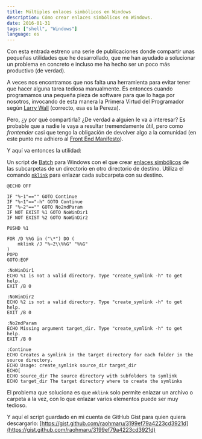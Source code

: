 ```yaml
---
title: Múltiples enlaces simbólicos en Windows
description: Cómo crear enlaces simbólicos en Windows.
date: 2016-01-31
tags: ["shell", "Windows"]
language: es
---
```


Con esta entrada estreno una serie de publicaciones donde compartir unas pequeñas utilidades que he desarrollado, que me han ayudado a solucionar un problema en concreto e incluso me ha hecho ser un poco más productivo (de verdad).

A veces nos encontramos que nos falta una herramienta para evitar tener que hacer alguna tarea tediosa manualmente. Es entonces cuando programamos una pequeña pieza de software para que lo haga por nosotros, invocando de esta manera la Primera Virtud del Programador según [Larry Wall](https://es.wikipedia.org/wiki/Larry_Wall) (correcto, esa es la Pereza).

Pero, ¿y por qué compartirla? ¿De verdad a alguien le va a interesar? Es probable que a nadie le vaya a resultar tremendamente útil, pero como _frontender_ casi que tengo la obligación de devolver algo a la comunidad (en este punto me adhiero al [Front End Manifesto](http://f2em.com/#give-back)).

Y aquí va entonces la utilidad:

Un script de [Batch](https://en.wikipedia.org/wiki/Batch_file) para Windows con el que crear [enlaces simbólicos](http://www.tecnologiadigerida.com/2007/11/links-simblicos-en-windows.html) de las subcarpetas de un directorio en otro directorio de destino. Utiliza el comando [`mklink`](https://technet.microsoft.com/es-es/library/cc753194%28v=ws.10%29.aspx) para enlazar cada subcarpeta con su destino.

```shell
@ECHO OFF

IF "%~1"=="" GOTO Continue  
IF "%~1"=="-h" GOTO Continue  
IF "%~2"=="" GOTO No2ndParam  
IF NOT EXIST %1 GOTO NoWinDir1  
IF NOT EXIST %2 GOTO NoWinDir2

PUSHD %1

FOR /D %%G in ("\*") DO (  
    mklink /J "%~2\\%%G" "%%G"  
)  
POPD  
GOTO:EOF

:NoWinDir1  
ECHO %1 is not a valid directory. Type "create_symlink -h" to get help.  
EXIT /B 0

:NoWinDir2  
ECHO %2 is not a valid directory. Type "create_symlink -h" to get help.  
EXIT /B 0

:No2ndParam  
ECHO Missing argument target_dir. Type "create_symlink -h" to get help.  
EXIT /B 0

:Continue  
ECHO Creates a symlink in the target directory for each folder in the source directory.  
ECHO Usage: create_symlink source_dir target_dir  
ECHO[  
ECHO source_dir The source directory with subfolders to symlink  
ECHO target_dir The target directory where to create the symlinks  
```

El problema que soluciona es que `mklink` solo permite enlazar un archivo o carpeta a la vez, con lo que enlazar varios elementos puede ser muy tedioso.

Y aquí el script guardado en mi cuenta de GitHub Gist para quien quiera descargarlo: [https://gist.github.com/raohmaru/3199ef79a4223cd3921d](https://gist.github.com/raohmaru/3199ef79a4223cd3921d)
